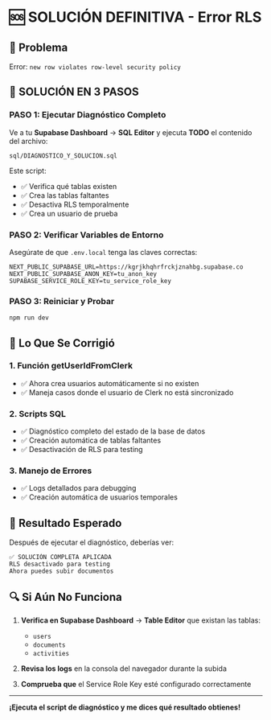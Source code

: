 # 🆘 SOLUCIÓN DEFINITIVA - Error RLS

## 🎯 Problema
Error: `new row violates row-level security policy`

## 🚀 SOLUCIÓN EN 3 PASOS

### PASO 1: Ejecutar Diagnóstico Completo
Ve a tu **Supabase Dashboard** → **SQL Editor** y ejecuta **TODO** el contenido del archivo:
```
sql/DIAGNOSTICO_Y_SOLUCION.sql
```

Este script:
- ✅ Verifica qué tablas existen
- ✅ Crea las tablas faltantes
- ✅ Desactiva RLS temporalmente
- ✅ Crea un usuario de prueba

### PASO 2: Verificar Variables de Entorno
Asegúrate de que `.env.local` tenga las claves correctas:
```env
NEXT_PUBLIC_SUPABASE_URL=https://kgrjkhqhrfrckjznahbg.supabase.co
NEXT_PUBLIC_SUPABASE_ANON_KEY=tu_anon_key
SUPABASE_SERVICE_ROLE_KEY=tu_service_role_key
```

### PASO 3: Reiniciar y Probar
```bash
npm run dev
```

## 🔧 Lo Que Se Corrigió

### 1. **Función getUserIdFromClerk**
- ✅ Ahora crea usuarios automáticamente si no existen
- ✅ Maneja casos donde el usuario de Clerk no está sincronizado

### 2. **Scripts SQL**
- ✅ Diagnóstico completo del estado de la base de datos
- ✅ Creación automática de tablas faltantes
- ✅ Desactivación de RLS para testing

### 3. **Manejo de Errores**
- ✅ Logs detallados para debugging
- ✅ Creación automática de usuarios temporales

## 🎯 Resultado Esperado

Después de ejecutar el diagnóstico, deberías ver:
```
✅ SOLUCIÓN COMPLETA APLICADA
RLS desactivado para testing
Ahora puedes subir documentos
```

## 🔍 Si Aún No Funciona

1. **Verifica en Supabase Dashboard** → **Table Editor** que existan las tablas:
   - `users`
   - `documents` 
   - `activities`

2. **Revisa los logs** en la consola del navegador durante la subida

3. **Comprueba que** el Service Role Key esté configurado correctamente

---

**¡Ejecuta el script de diagnóstico y me dices qué resultado obtienes!**